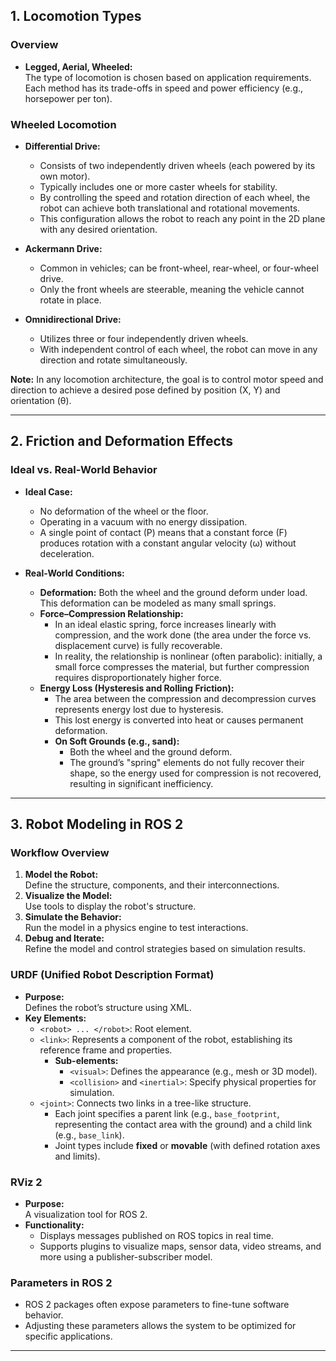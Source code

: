 ## 1. Locomotion Types

### Overview
- **Legged, Aerial, Wheeled:**  
  The type of locomotion is chosen based on application requirements. Each method has its trade-offs in speed and power efficiency (e.g., horsepower per ton).

### Wheeled Locomotion
- **Differential Drive:**  
  - Consists of two independently driven wheels (each powered by its own motor).  
  - Typically includes one or more caster wheels for stability.  
  - By controlling the speed and rotation direction of each wheel, the robot can achieve both translational and rotational movements.  
  - This configuration allows the robot to reach any point in the 2D plane with any desired orientation.

- **Ackermann Drive:**  
  - Common in vehicles; can be front-wheel, rear-wheel, or four-wheel drive.  
  - Only the front wheels are steerable, meaning the vehicle cannot rotate in place.

- **Omnidirectional Drive:**  
  - Utilizes three or four independently driven wheels.  
  - With independent control of each wheel, the robot can move in any direction and rotate simultaneously.

**Note:** In any locomotion architecture, the goal is to control motor speed and direction to achieve a desired pose defined by position (X, Y) and orientation (θ).

---

## 2. Friction and Deformation Effects

### Ideal vs. Real-World Behavior
- **Ideal Case:**  
  - No deformation of the wheel or the floor.  
  - Operating in a vacuum with no energy dissipation.  
  - A single point of contact (P) means that a constant force (F) produces rotation with a constant angular velocity (ω) without deceleration.

- **Real-World Conditions:**  
  - **Deformation:** Both the wheel and the ground deform under load. This deformation can be modeled as many small springs.
  - **Force–Compression Relationship:**  
    - In an ideal elastic spring, force increases linearly with compression, and the work done (the area under the force vs. displacement curve) is fully recoverable.  
    - In reality, the relationship is nonlinear (often parabolic): initially, a small force compresses the material, but further compression requires disproportionately higher force.
  - **Energy Loss (Hysteresis and Rolling Friction):**  
    - The area between the compression and decompression curves represents energy lost due to hysteresis.  
    - This lost energy is converted into heat or causes permanent deformation.  
    - **On Soft Grounds (e.g., sand):**  
      - Both the wheel and the ground deform.  
      - The ground’s "spring" elements do not fully recover their shape, so the energy used for compression is not recovered, resulting in significant inefficiency.

---

## 3. Robot Modeling in ROS 2

### Workflow Overview
1. **Model the Robot:**  
   Define the structure, components, and their interconnections.
2. **Visualize the Model:**  
   Use tools to display the robot's structure.
3. **Simulate the Behavior:**  
   Run the model in a physics engine to test interactions.
4. **Debug and Iterate:**  
   Refine the model and control strategies based on simulation results.

### URDF (Unified Robot Description Format)
- **Purpose:**  
  Defines the robot’s structure using XML.
- **Key Elements:**
  - `<robot> ... </robot>`: Root element.
  - `<link>`: Represents a component of the robot, establishing its reference frame and properties.  
    - **Sub-elements:**  
      - `<visual>`: Defines the appearance (e.g., mesh or 3D model).  
      - `<collision>` and `<inertial>`: Specify physical properties for simulation.
  - `<joint>`: Connects two links in a tree-like structure.  
    - Each joint specifies a parent link (e.g., `base_footprint`, representing the contact area with the ground) and a child link (e.g., `base_link`).  
    - Joint types include **fixed** or **movable** (with defined rotation axes and limits).

### RViz 2
- **Purpose:**  
  A visualization tool for ROS 2.
- **Functionality:**  
  - Displays messages published on ROS topics in real time.  
  - Supports plugins to visualize maps, sensor data, video streams, and more using a publisher-subscriber model.

### Parameters in ROS 2
- ROS 2 packages often expose parameters to fine-tune software behavior.  
- Adjusting these parameters allows the system to be optimized for specific applications.

---
